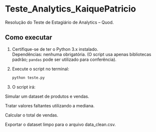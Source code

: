 # Teste_Analytics_KaiquePatricio

Resolução do Teste de Estagiário de Analytics – Quod.

## Como executar

1. Certifique-se de ter o Python 3.x instalado.  
   Dependências: nenhuma obrigatória. (O script usa apenas bibliotecas padrão; `pandas` pode ser utilizado para conferência).  

2. Execute o script no terminal:
   ```bash
   python teste.py

3. O script irá:


Simular um dataset de produtos e vendas.

Tratar valores faltantes utilizando a mediana.

Calcular o total de vendas.

Exportar o dataset limpo para o arquivo data_clean.csv.